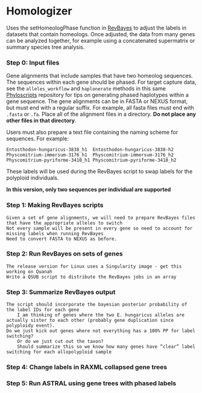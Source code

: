 # Homologizer

Uses the setHomeologPhase function in [RevBayes](revbayes.github.io) to adjust the labels in datasets that contain homeologs. Once adjusted, the data from many genes can be analyzed together, for example using a concatenated supermatrix or summary species tree analysis. 

### Step 0: Input files

Gene alignments that include samples that have two homeolog sequences. 
The sequences within each gene should be phased. 
For target capture data, see the `alleles_workflow` and `haplonerate` methods in this same [Phyloscripts](https://github.com/mossmatters/phyloscripts) repository for tips on generating phased haplotypes within a gene sequence. The gene alignments can be in FASTA or NEXUS format, but must end with a regular suffix. For example, all fasta files must end with `.fasta` or `.fa`. Place all of the alignment files in a directory. **Do not place any other files in that directory**.

Users must also prepare a text file containing the naming scheme for sequences. For example:

	Entosthodon-hungaricus-3838_h1	Entosthodon-hungaricus-3838-h2
	Physcomitrium-immersum-3176_h1	Physcomitrium-immersum-3176_h2
	Physcomitrium-pyriforme-3410_h1	Physcomitrium-pyriforme-3410_h2

These labels will be used during the RevBayes script to swap labels for the polyploid individuals.

**In this version, only two sequences per individual are supported**

### Step 1: Making RevBayes scripts
    Given a set of gene alignments, we will need to prepare RevBayes files that have the appropriate alleles to switch
    Not every sample will be present in every gene so need to account for missing labels when running RevBayes
    Need to convert FASTA to NEXUS as before.

### Step 2: Run RevBayes on sets of genes
    The release version for Linux uses a Singularity image - get this working on Quanah
    Write a QSUB script to distribute the RevBayes jobs in an array

### Step 3: Summarize RevBayes output
    The script should incorporate the bayesian posterior probability of the label IDs for each gene
        I am thinking of genes where the two E. hungaricus alleles are actually sister to each other (probably gene duplication since polyploidy event).
    Do we just kick out genes where not everything has a 100% PP for label switching?
        Or do we just cut out the taxon?
        Should summarize this so we know how many genes have “clear” label switching for each allopolyploid sample

### Step 4: Change labels in RAXML collapsed gene trees

### Step 5: Run ASTRAL using gene trees with phased labels
